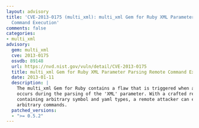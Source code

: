 ```yaml
---
layout: advisory
title: 'CVE-2013-0175 (multi_xml): multi_xml Gem for Ruby XML Parameter Parsing Remote
  Command Execution'
comments: false
categories:
- multi_xml
advisory:
  gem: multi_xml
  cve: 2013-0175
  osvdb: 89148
  url: https://nvd.nist.gov/vuln/detail/CVE-2013-0175
  title: multi_xml Gem for Ruby XML Parameter Parsing Remote Command Execution
  date: 2013-01-11
  description: |
    The multi_xml Gem for Ruby contains a flaw that is triggered when an error
    occurs during the parsing of the 'XML' parameter. With a crafted request
    containing arbitrary symbol and yaml types, a remote attacker can execute
    arbitrary commands.
  patched_versions:
  - ">= 0.5.2"
---
```

